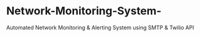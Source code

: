 # Network-Monitoring-System-
Automated Network Monitoring &amp; Alerting System using SMTP &amp; Twilio API
